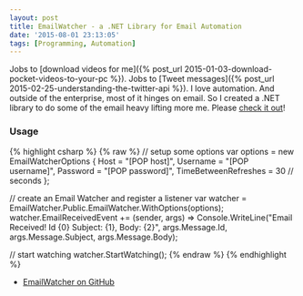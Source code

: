 ```yaml
---
layout: post
title: EmailWatcher - a .NET Library for Email Automation
date: '2015-08-01 23:13:05'
tags: [Programming, Automation]
---
```


Jobs to [download videos for me]({% post_url 2015-01-03-download-pocket-videos-to-your-pc %}). Jobs to [Tweet messages]({% post_url 2015-02-25-understanding-the-twitter-api %}). I love automation. And outside of the enterprise, most of it hinges on email. So I created a .NET library to do some of the email heavy lifting more me. Please <a href="https://github.com/jamesfmackenzie/EmailWatcher" target="_blank">check it out</a>!

### Usage

{% highlight csharp %}
{% raw %}
// setup some options
var options = new EmailWatcherOptions {
  Host = "[POP host]",
  Username = "[POP username]",
  Password = "[POP password]",
  TimeBetweenRefreshes = 30 // seconds
  };

// create an Email Watcher and register a listener
var watcher = EmailWatcher.Public.EmailWatcher.WithOptions(options);
watcher.EmailReceivedEvent += (sender, args)
  => Console.WriteLine("Email Received! Id {0} Subject: {1}, Body: {2}", args.Message.Id, args.Message.Subject, args.Message.Body);

// start watching
watcher.StartWatching();
{% endraw %}
{% endhighlight %}

* <a href="https://github.com/jamesfmackenzie/EmailWatcher" target="_blank">EmailWatcher on GitHub</a>